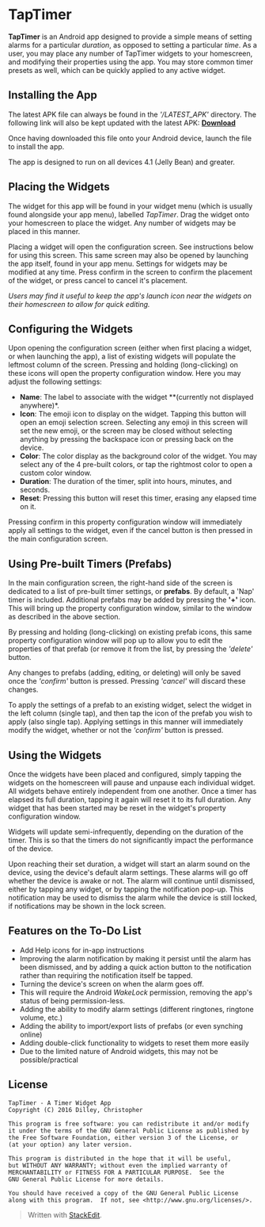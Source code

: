 # TapTimer 

**TapTimer** is an Android app designed to provide a simple means of setting alarms for a particular *duration*, as opposed to setting a particular *time*.  As a user, you may place any number of TapTimer widgets to your homescreen, and modifying their properties using the app.  You may store common timer presets as well, which can be quickly applied to any active widget.

## Installing the App

The latest APK file can always be found in the *'/LATEST_APK'* directory.  The following link will also be kept updated with the latest APK:  **[Download](https://drive.google.com/open?id=0B8zQ4O1-JvDrTUV5S2RwY2d5V2c)**

Once having downloaded this file onto your Android device, launch the file to install the app.

The app is designed to run on all devices 4.1 (Jelly Bean) and greater.

## Placing the Widgets

The widget for this app will be found in your widget menu (which is usually found alongside your app menu), labelled *TapTimer*.  Drag the widget onto your homescreen to place the widget.  Any number of widgets may be placed in this manner.

Placing a widget will open the configuration screen.  See instructions below for using this screen.
This same screen may also be opened by launching the app itself, found in your app menu.  Settings for widgets may be modified at any time.  Press confirm in the screen to confirm the placement of the widget, or press cancel to cancel it's placement.

*Users may find it useful to keep the app's launch icon near the widgets on their homescreen to allow for quick editing.*

## Configuring the Widgets

Upon opening the configuration screen (either when first placing a widget, or when launching the app), a list of existing widgets will populate the leftmost column of the screen.  Pressing and holding (long-clicking) on these icons will open the property configuration window.  Here you may adjust the following settings:

 - **Name**:  The label to associate with the widget **(currently not displayed anywhere)*.
 - **Icon**:  The emoji icon to display on the widget.  Tapping this button will open an emoji selection screen.  Selecting any emoji in this screen will set the new emoji, or the screen may be closed without selecting anything by pressing the backspace icon or pressing back on the device.
 - **Color**:  The color display as the background color of the widget.  You may select any of the 4 pre-built colors, or tap the rightmost color to open a custom color window.
 - **Duration**:  The duration of the timer, split into hours, minutes, and seconds.
 - **Reset**:  Pressing this button will reset this timer, erasing any elapsed time on it.
 
Pressing confirm in this property configuration window will immediately apply all settings to the widget, even if the cancel button is then pressed in the main configuration screen.

## Using Pre-built Timers (Prefabs)

In the main configuration screen, the right-hand side of the screen is dedicated to a list of pre-built timer settings, or **prefabs**.  By default, a 'Nap' timer is included.  Additional prefabs may be added by pressing the **'+'** icon.  This will bring up the property configuration window, similar to the window as described in the above section.  

By pressing and holding (long-clicking) on existing prefab icons, this same property configuration window will pop up to allow you to edit the properties of that prefab (or remove it from the list, by pressing the *'delete'* button.

Any changes to prefabs (adding, editing, or deleting) will only be saved once the *'confirm'* button is pressed.  Pressing *'cancel'* will discard these changes.

To apply the settings of a prefab to an existing widget, select the widget in the left column (single tap), and then tap the icon of the prefab you wish to apply (also single tap).  Applying settings in this manner will immediately modify the widget, whether or not the *'confirm'* button is pressed.

## Using the Widgets

Once the widgets have been placed and configured, simply tapping the widgets on the homescreen will pause and unpause each individual widget.  All widgets behave entirely independent from one another.  Once a timer has elapsed its full duration, tapping it again will reset it to its full duration.  Any widget that has been started may be reset in the widget's property configuration window.

Widgets will update semi-infrequently, depending on the duration of the timer.  This is so that the timers do not significantly impact the performance of the device.

Upon reaching their set duration, a widget will start an alarm sound on the device, using the device's default alarm settings.  These alarms will go off whether the device is awake or not.  The alarm will continue until dismissed, either by tapping any widget, or by tapping the notification pop-up.  This notification may be used to dismiss the alarm while the device is still locked, if notifications may be shown in the lock screen.

## Features on the To-Do List

 - Add Help icons for in-app instructions
 - Improving the alarm notification by making it persist until the alarm has been dismissed, and by adding a quick action button to the notification rather than requiring the notification itself be tapped.
 - Turning the device's screen on when the alarm goes off.
  - This will require the Android *WakeLock* permission, removing the app's status of being permission-less.
 - Adding the ability to modify alarm settings (different ringtones, ringtone volume, etc.)
 - Adding the ability to import/export lists of prefabs (or even synching online)
 - Adding double-click functionality to widgets to reset them more easily
  - Due to the limited nature of Android widgets, this may not be possible/practical

 
## License

    TapTimer - A Timer Widget App
    Copyright (C) 2016 Dilley, Christopher

    This program is free software: you can redistribute it and/or modify
    it under the terms of the GNU General Public License as published by
    the Free Software Foundation, either version 3 of the License, or
    (at your option) any later version.

    This program is distributed in the hope that it will be useful,
    but WITHOUT ANY WARRANTY; without even the implied warranty of
    MERCHANTABILITY or FITNESS FOR A PARTICULAR PURPOSE.  See the
    GNU General Public License for more details.

    You should have received a copy of the GNU General Public License
    along with this program.  If not, see <http://www.gnu.org/licenses/>.










> Written with [StackEdit](https://stackedit.io/).
